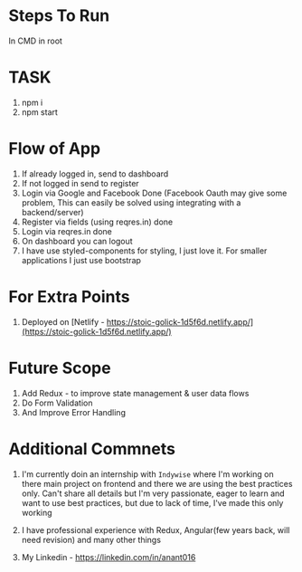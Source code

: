 # Steps To Run

In CMD in root

# TASK

1. npm i
2. npm start

# Flow of App

1. If already logged in, send to dashboard
2. If not logged in send to register
3. Login via Google and Facebook Done (Facebook Oauth may give some problem, This can easily be solved using integrating with a backend/server)
4. Register via fields (using reqres.in) done
5. Login via reqres.in done
6. On dashboard you can logout
7. I have use styled-components for styling, I just love it. For smaller applications I just use bootstrap

# For Extra Points

1. Deployed on [Netlify - https://stoic-golick-1d5f6d.netlify.app/](https://stoic-golick-1d5f6d.netlify.app/)

# Future Scope

1. Add Redux - to improve state management & user data flows
2. Do Form Validation
3. And Improve Error Handling

# Additional Commnets

1. I'm currently doin an internship with `Indywise` where I'm working on there main project on frontend and there we are using the best practices only. Can't share all details but I'm very passionate, eager to learn and want to use best practices, but due to lack of time, I've made this only working

2. I have professional experience with Redux, Angular(few years back, will need revision) and many other things

3. My Linkedin - https://linkedin.com/in/anant016
